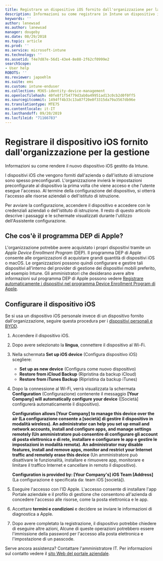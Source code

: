 ```yaml
---
title: Registrare un dispositivo iOS fornito dall'organizzazione per la gestione. | Microsoft Docs
description: Informazioni su come registrare in Intune un dispositivo iOS acquistato e fornito dall'organizzazione
keywords: ''
author: lenewsad
ms.author: lanewsad
manager: dougeby
ms.date: 08/29/2018
ms.topic: article
ms.prod: ''
ms.service: microsoft-intune
ms.technology: ''
ms.assetid: f4e7d87e-56d1-43e4-8e88-2f62cf0999e2
searchScope:
- User help
ROBOTS: ''
ms.reviewer: japoehlm
ms.suite: ems
ms.custom: intune-enduser
ms.collection: M365-identity-device-management
ms.openlocfilehash: 40fe8f1f54779d3ab0a49951ad13c0cb2d0f0ff5
ms.sourcegitcommit: 1494ff4b33c13a87f20e0f3315da79a3567db96e
ms.translationtype: MTE75
ms.contentlocale: it-IT
ms.lasthandoff: 09/20/2019
ms.locfileid: "71166783"
---
```

# <a name="enroll-your-organization-provided-ios-device-in-management"></a>Registrare il dispositivo iOS fornito dall'organizzazione per la gestione

Informazioni su come rendere il nuovo dispositivo iOS gestito da Intune.  

I dispositivi iOS che vengono forniti dall'azienda o dall'istituto di istruzione sono spesso preconfigurati. L'organizzazione invierà le impostazioni preconfigurate al dispositivo la prima volta che viene acceso e che l'utente esegue l'accesso. Al termine della configurazione del dispositivo, si otterrà l'accesso alle risorse aziendali o dell'istituto di istruzione.  

Per avviare la configurazione, accendere il dispositivo e accedere con le credenziali aziendali o dell'istituto di istruzione. Il resto di questo articolo descrive i passaggi e le schermate visualizzati durante l'utilizzo dell'Assistente configurazione. 

## <a name="what-is-apple-dep"></a>Che cos'è il programma DEP di Apple?

L'organizzazione potrebbe avere acquistato i propri dispositivi tramite un *Apple Device Enrollment Program* (DEP). Il programma DEP di Apple consente alle organizzazioni di acquistare grandi quantità di dispositivi iOS o macOS. Le organizzazioni possono quindi configurare e gestire tali dispositivi all'interno del provider di gestione dei dispositivi mobili preferito, ad esempio Intune. Gli amministratori che desiderano avere altre informazioni sul programma DEP di Apple possono vedere [Registrare automaticamente i dispositivi nel programma Device Enrollment Program di Apple](https://docs.microsoft.com/intune/device-enrollment-program-enroll-ios.md).  

## <a name="set-up-your-ios-device"></a>Configurare il dispositivo iOS

Se si usa un dispositivo iOS personale invece di un dispositivo fornito dall'organizzazione, seguire questa procedura per i [dispositivi personali e BYOD](enroll-your-device-in-intune-ios.md).  

1. Accendere il dispositivo iOS.
2. Dopo avere selezionato la **lingua**, connettere il dispositivo al Wi-Fi.
3. Nella schermata **Set up iOS device** (Configura dispositivo iOS) scegliere:
   - **Set up as new device** (Configura come nuovo dispositivo)
   - **Restore from iCloud Backup** (Ripristina da backup iCloud)
   - **Restore from iTunes Backup** (Ripristina da backup iTunes)

4. Dopo la connessione al Wi-Fi, verrà visualizzata la schermata **Configuration** (Configurazione) contenente il messaggio **[Your Company] will automatically configure your device** ([Società] configurerà automaticamente il dispositivo).

   **Configuration allows [Your Company] to manage this device over the air (La configurazione consente a [società] di gestire il dispositivo in modalità wireless). An administrator can help you set up email and network accounts, install and configure apps, and manage settings remotely (Un amministratore può consentire di configurare gli account di posta elettronica e di rete, installare e configurare le app e gestire le impostazioni in modalità remota). An administrator may disable features, install and remove apps, monitor and restrict your Internet traffic and remotely erase this device** (Un amministratore può disattivare le funzionalità, installare e rimuovere app, monitorare e limitare il traffico Internet e cancellare in remoto il dispositivo).
 
   **Configuration is provided by: [Your Company's] iOS Team [Address]** (La configurazione è specificata da: team iOS [società]).

5. Eseguire l'accesso con l'ID Apple. L'accesso consente di installare l'app Portale aziendale e il profilo di gestione che consentono all'azienda di concedere l'accesso alle risorse, come la posta elettronica e le app.
6. Accettare **termini e condizioni** e decidere se inviare le informazioni di diagnostica a Apple.
7. Dopo avere completato la registrazione, il dispositivo potrebbe chiedere di eseguire altre azioni, Alcune di queste operazioni potrebbero essere l'immissione della password per l'accesso alla posta elettronica e l'impostazione di un passcode.

Serve ancora assistenza? Contattare l'amministratore IT. Per informazioni sul contatto vedere il [sito Web del portale aziendale](https://go.microsoft.com/fwlink/?linkid=2010980).
